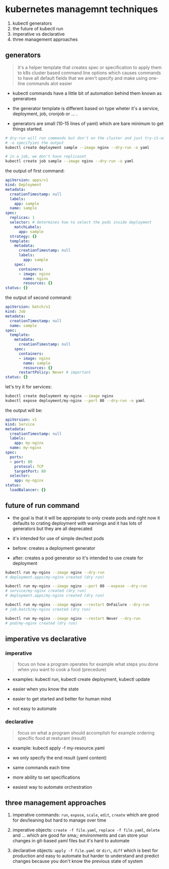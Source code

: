 # kubernetes managemnt techniques

1. kubectl generators
2. the future of kubectl run
3. imperative vs declarative
4. three management approaches

## generators
> it's a helper template that creates spec or specification to apply them
> to k8s cluster based command line options which causes commands to have
> all default fields that we aren't specify and make using one-line commands
> alot easier

- kubectl commands have a little bit of automation behind them known as
generatoes

- the generator template is different based on type wheter it's a service,
deployment, job, cronjob or ... .

- generators are small (10-15 lines of yaml) which are bare minimum to get
things started. 

``` zsh
# dry-run will run commands but don't on the cluster and just try-it-out
# -o specifyies the output
kubectl create deployment sample --image nginx --dry-run -o yaml

# in a job, we don't have replicaset
kubectl create job sample --image nginx --dry-run -o yaml
```

the output of first command:
``` yaml
apiVersion: apps/v1
kind: Deployment
metadata:
  creationTimestamp: null
  labels:
    app: sample
  name: sample
spec:
  replicas: 1
  selector: # determines how to select the pods inside deployment
    matchLabels:
      app: sample
  strategy: {}
  template:
    metadata:
      creationTimestamp: null
      labels:
        app: sample
    spec:
      containers:
      - image: nginx
        name: nginx
        resources: {}
status: {}
```

the output of second command:
``` yaml
apiVersion: batch/v1
kind: Job
metadata:
  creationTimestamp: null
  name: sample
spec:
  template:
    metadata:
      creationTimestamp: null
    spec:
      containers:
      - image: nginx
        name: sample
        resources: {}
      restartPolicy: Never # important
status: {}
```

let's try it for services:
``` zsh 
kubectl create deployment my-nginx --image nginx
kubectl expose deployment/my-nginx --port 80 --dry-run -o yaml
```

the output will be:
``` yaml
apiVersion: v1
kind: Service
metadata:
  creationTimestamp: null
  labels:
    app: my-nginx
  name: my-nginx
spec:
  ports:
  - port: 80
    protocol: TCP
    targetPort: 80
  selector:
    app: my-nginx
status:
  loadBalancer: {}
```

## future of run command

- the goal is that it will be appropiate to only create pods and
right now it defaults to crating deployment with warnings and it
has lots of generators but they are all deprecated

- it's intended for use of simple dev/test pods

- before: creates a deployment generator

- after: creates a pod generator so it's intended to use create for 
deployment

``` zsh
kubectl run my-nginx --image nginx --dry-run
# deployment.apps/my-nginx created (dry run)
```

``` zsh
kubectl run my-nginx --image nginx --port 80 --expose --dry-run
# service/my-nginx created (dry run)
# deployment.apps/my-nginx created (dry run)
```

``` zsh
kubectl run my-nginx --image nginx --restart OnFailure --dry-run
# job.batch/my-nginx created (dry run)
```

``` zsh
kubectl run my-nginx --image nginx --restart Never --dry-run
# pod/my-nginx created (dry run)
```

## imperative vs declarative

### imperative
> focus on how a program operates for example what steps
> you done when you want to cook a food (precedure)

- examples: kubectl run, kubectl create deployment, kubectl update

- easier when you know the state

- easier to get started and better for human mind

- not easy to automate

### declarative
> focus on what a program should accomplish for example
> ordering specific food at resturant (result)

- example: kubectl apply -f my-resource.yaml

- we only specify the end result (yaml content)

- same commands each time

- more ability to set specifications

- easiest way to automate orchestration

## three management approaches

1. imperative commands: `run`, `expose`, `scale`, `edit`, `create` which
are good for dev/leaning but hard to manage over time

2. imperative objects: `create -f file.yaml`, `replace -f file.yaml`, 
`delete` and ... which are good for sma;; environments and can store
your changes in git-based yaml files but it's hard to automate

3. declarative objects: `apply -f file.yaml` or `dir\`, `diff` which
is best for production and easy to automate but harder to understand
and predict changes because you don't know the previous state of system
